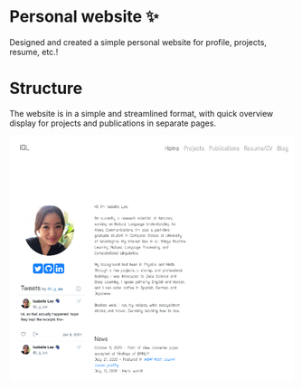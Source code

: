 # Personal website ✨
Designed and created a simple personal website for profile, projects, resume, etc.!

# Structure
The website is in a simple and streamlined format, with quick overview display for projects and publications in separate pages.

![webpage quick look](assets/img/personal-web.png)
